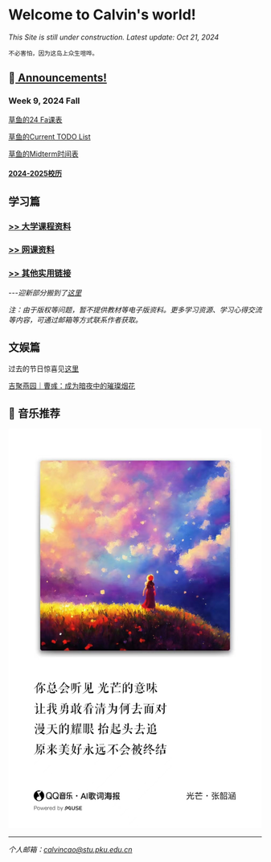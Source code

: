 # Welcome to Calvin's world!

*This Site is still under construction. Latest update: Oct 21, 2024*

`不必害怕，因为这岛上众生喧哗。`

## 📢[ Announcements!](/public) 

### Week 9, 2024 Fall

[草鱼的24 Fa课表](/schedule/24fa-courses)

[草鱼的Current TODO List](/schedule/24fa-list)

[草鱼的Midterm时间表](/schedule/24fa-midterm)

#### [2024-2025校历](https://calvinxiaocao.github.io/2425cal.pdf)

## 学习篇

### [>> 大学课程资料](university_courses)

### [>> 网课资料](online_course)

### [>> 其他实用链接](links)

*---迎新部分搬到了[这里](welcome)*

*注：由于版权等问题，暂不提供教材等电子版资料。更多学习资源、学习心得交流等内容，可通过邮箱等方式联系作者获取。*

## 文娱篇

过去的节日惊喜见[这里](/activity)

[吉聚燕园｜曹彧：成为暗夜中的璀璨烟花](https://mp.weixin.qq.com/s/zs2K9cgmLi-b9N5gp6V9Jg)


## 🎵 音乐推荐

![光芒](/24sp/song/guangmang.jpg)

----
*个人邮箱：calvincao@stu.pku.edu.cn*
